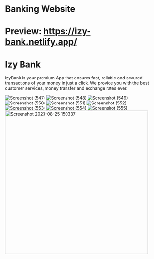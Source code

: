# Banking Website
# Preview: https://izy-bank.netlify.app/
# Izy Bank
izyBank is your premium App that ensures fast, reliable and secured transactions of your money in just a click. We provide you with the best customer services, money transfer and exchange rates ever.

![Screenshot (547)](https://github.com/YannKamche/Banking-Website/assets/122357201/1c25662f-2274-43bd-aeed-de87bf8c76af)
![Screenshot (548)](https://github.com/YannKamche/Banking-Website/assets/122357201/b46d556a-01c9-464d-8527-a444ba8816e9)
![Screenshot (549)](https://github.com/YannKamche/Banking-Website/assets/122357201/75078897-039f-444a-9aa2-c71d84be1104)
![Screenshot (550)](https://github.com/YannKamche/Banking-Website/assets/122357201/6e8dfe48-553f-496d-9689-6e5b0c17d945)
![Screenshot (551)](https://github.com/YannKamche/Banking-Website/assets/122357201/30f505e2-d2b7-4d37-8870-b515160e76af)
![Screenshot (552)](https://github.com/YannKamche/Banking-Website/assets/122357201/c33e36f6-7d71-4a71-b715-85714471f5ab)
![Screenshot (553)](https://github.com/YannKamche/Banking-Website/assets/122357201/fdc9e8e9-90b6-4f51-ad4a-5afe07bc3447)
![Screenshot (554)](https://github.com/YannKamche/Banking-Website/assets/122357201/b56360eb-fc9c-429f-a94d-63b5c6d24859)
![Screenshot (555)](https://github.com/YannKamche/Banking-Website/assets/122357201/81b05e90-8bbb-4626-9269-f7e6db6f2f1a)
<img width="467" alt="Screenshot 2023-08-25 150337" src="https://github.com/YannKamche/Banking-Website/assets/122357201/2a580cce-a5ae-46b0-8fff-8b531b972a01">

